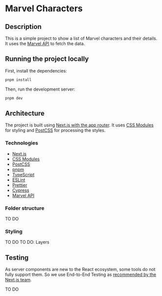 # Marvel Characters

## Description

This is a simple project to show a list of Marvel characters and their details. It uses the [Marvel API](https://developer.marvel.com/documentation/getting_started) to fetch the data.

## Running the project locally

First, install the dependencies:

```bash
pnpm install
```

Then, run the development server:

```bash
pnpm dev
```

## Architecture

The project is built using [Next.js with the app router](https://nextjs.org/). It uses [CSS Modules](https://nextjs.org/docs/app/building-your-application/styling/css-modules) for styling and [PostCSS](https://postcss.org/) for processing the styles.

### Technologies

- [Next.js](https://nextjs.org/)
- [CSS Modules](https://nextjs.org/docs/app/building-your-application/styling/css-modules)
- [PostCSS](https://postcss.org/)
- [pnpm](https://pnpm.io/)
- [TypeScript](https://www.typescriptlang.org/)
- [ESLint](https://eslint.org/)
- [Prettier](https://prettier.io/)
- [Cypress](https://www.cypress.io/)
- [Marvel API](https://developer.marvel.com/documentation/getting_started)

### Folder structure

TO DO

### Styling

TO DO
TO DO: Layers

## Testing

As server components are new to the React ecosystem, some tools do not fully support them. So we use End-to-End Testing as [recommended by the Next.js team](https://nextjs.org/docs/app/building-your-application/testing#async-server-components).

TO DO
